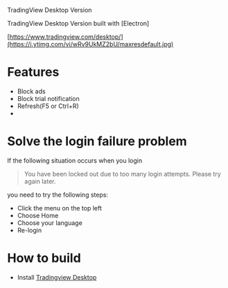 TradingView Desktop Version

TradingView Desktop Version built with [Electron]

[https://www.tradingview.com/desktop/](https://i.ytimg.com/vi/wRv9UkMZ2bU/maxresdefault.jpg)


# Features
* Block ads
* Block trial notification
* Refresh(F5 or Ctrl+R)
* 

# Solve the login failure problem
If the following situation occurs when you login

> You have been locked out due to too many login attempts. Please try again later.

you need to try the following steps:

* Click the menu on the top left
* Choose Home
* Choose your language
* Re-login

# How to build

* Install [Tradingview Desktop](https://www.tradingview.com/desktop/)
